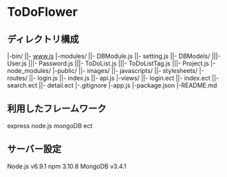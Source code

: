 # ToDoFlower

## ディレクトリ構成
|-bin/
||- www.js
|-modules/
||- DBModule.js
||- setting.js
||- DBModels/
|||- User.js
|||- Password.js
|||- ToDoList.js
|||- ToDoListTag.js
|||- Project.js
|-node_modules/
|-public/
||- images/
||- javascripts/
||- stylesheets/
|-routes/
||- login.js
||- index.js
||- api.js
|-views/
||- login.ect 
||- index.ect 
||- search.ect 
||- detail.ect 
|-.gitignore
|-app.js
|-package.json
|-README.md

## 利用したフレームワーク
express
node.js
mongoDB
ect

## サーバー設定
Node.js v6.9.1
npm 3.10.8
MongoDB v3.4.1
